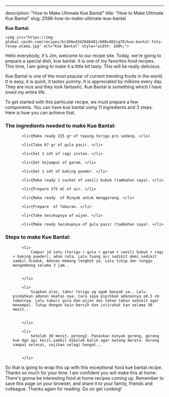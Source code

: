 ---
description: "How to Make Ultimate Kue Bantal"
title: "How to Make Ultimate Kue Bantal"
slug: 2598-how-to-make-ultimate-kue-bantal

<p>
	<strong>Kue Bantal</strong>. 
	
</p>
<p>
	
	<img src="https://img-global.cpcdn.com/recipes/bc104e43d2846481/680x482cq70/kue-bantal-foto-resep-utama.jpg" alt="Kue Bantal" style="width: 100%;">
	
	
</p>
<p>
	Hello everybody, it's Jim, welcome to our recipe site. Today, we're going to prepare a special dish, kue bantal. It is one of my favorites food recipes. This time, I am going to make it a little bit tasty. This will be really delicious.
</p>
	
<p>
	Kue Bantal is one of the most popular of current trending foods in the world. It is easy, it is quick, it tastes yummy. It is appreciated by millions every day. They are nice and they look fantastic. Kue Bantal is something which I have loved my entire life.
</p>
<p>
	
</p>

<p>
To get started with this particular recipe, we must prepare a few components. You can have kue bantal using 11 ingredients and 3 steps. Here is how you can achieve that.
</p>

<h3>The ingredients needed to make Kue Bantal:</h3>

<ol>
	
		<li>{Make ready 225 gr of tepung terigu pro sedang. </li>
	
		<li>{Take 67 gr of gula pasir. </li>
	
		<li>{Get 1 sdt of ragi instan. </li>
	
		<li>{Get Sejumput of garam. </li>
	
		<li>{Get 1 sdt of baking powder. </li>
	
		<li>{Make ready 1 sachet of vanili bubuk (tambahan saya). </li>
	
		<li>{Prepare 175 ml of air. </li>
	
		<li>{Make ready  of Minyak untuk menggoreng. </li>
	
		<li>{Prepare  of Taburan. </li>
	
		<li>{Take Secukupnya of wijen. </li>
	
		<li>{Make ready Secukupnya of gula pasir (tambahan saya). </li>
	
</ol>
<p>
	
</p>

<h3>Steps to make Kue Bantal:</h3>

<ol>
	
		<li>
			Campur jd satu (terigu + gula + garam + vanili bubuk + ragi + baking powder), aduk rata. Lalu tuang air sedikit demi sedikit sambil diaduk. Adonan memang lengket ya. Lalu tutup dan tunggu mengembang selama 3 jam..
			
			
		</li>
	
		<li>
			Siapkan alas, tabur terigu yg agak banyak ya.. Lalu pindahkan adonan keatas nya. Cara saya pipihkan adonannya ±0.5 cm tebalnya. Lalu taburi gula dan wijen dan tekan tekan sedikit agar menempel. Tutup dengan kain bersih dan istirahat kan selama 30 menit..
			
			
		</li>
	
		<li>
			Setelah 30 menit, potong2. Panaskan minyak goreng, goreng kue dgn api kecil,sambil dibolak balik agar matang merata. Goreng sampai selesai, sajikan selagi hangat.,.
			
			
		</li>
	
</ol>

<p>
	
</p>

<p>
	So that is going to wrap this up with this exceptional food kue bantal recipe. Thanks so much for your time. I am confident you will make this at home. There's gonna be interesting food at home recipes coming up. Remember to save this page on your browser, and share it to your family, friends and colleague. Thanks again for reading. Go on get cooking!
</p>
